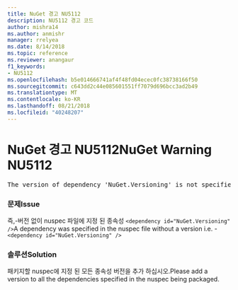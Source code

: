```yaml
---
title: NuGet 경고 NU5112
description: NU5112 경고 코드
author: mishra14
ms.author: anmishr
manager: rrelyea
ms.date: 8/14/2018
ms.topic: reference
ms.reviewer: anangaur
f1_keywords:
- NU5112
ms.openlocfilehash: b5e014666741af4f48fd04ecec0fc38738166f50
ms.sourcegitcommit: c643dd2c44e085601551ff7079d696bcc3ad2b49
ms.translationtype: MT
ms.contentlocale: ko-KR
ms.lasthandoff: 08/21/2018
ms.locfileid: "40248207"
---
```

# <a name="nuget-warning-nu5112"></a><span data-ttu-id="4697f-103">NuGet 경고 NU5112</span><span class="sxs-lookup"><span data-stu-id="4697f-103">NuGet Warning NU5112</span></span>
<pre>The version of dependency 'NuGet.Versioning' is not specified. Specify the version of dependency and rebuild your package.</pre>

### <a name="issue"></a><span data-ttu-id="4697f-104">문제</span><span class="sxs-lookup"><span data-stu-id="4697f-104">Issue</span></span>

<span data-ttu-id="4697f-105">즉,-버전 없이 nuspec 파일에 지정 된 종속성 `<dependency id="NuGet.Versioning" />`</span><span class="sxs-lookup"><span data-stu-id="4697f-105">A dependency was specified in the nuspec file without a version i.e. - `<dependency id="NuGet.Versioning" />`</span></span>


### <a name="solution"></a><span data-ttu-id="4697f-106">솔루션</span><span class="sxs-lookup"><span data-stu-id="4697f-106">Solution</span></span>

<span data-ttu-id="4697f-107">패키지할 nuspec에 지정 된 모든 종속성 버전을 추가 하십시오.</span><span class="sxs-lookup"><span data-stu-id="4697f-107">Please add a version to all the dependencies specified in the nuspec being packaged.</span></span>

